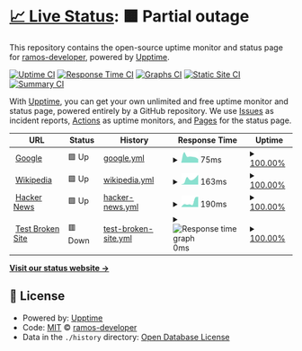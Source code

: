 # [📈 Live Status](https://ramos-developer.github.io/upptime): <!--live status--> **🟧 Partial outage**

This repository contains the open-source uptime monitor and status page for [ramos-developer](https://ramos-developer.github.io/upptime), powered by [Upptime](https://github.com/upptime/upptime).

[![Uptime CI](https://github.com/ramos-developer/upptime/workflows/Uptime%20CI/badge.svg)](https://github.com/ramos-developer/upptime/actions?query=workflow%3A%22Uptime+CI%22)
[![Response Time CI](https://github.com/ramos-developer/upptime/workflows/Response%20Time%20CI/badge.svg)](https://github.com/ramos-developer/upptime/actions?query=workflow%3A%22Response+Time+CI%22)
[![Graphs CI](https://github.com/ramos-developer/upptime/workflows/Graphs%20CI/badge.svg)](https://github.com/ramos-developer/upptime/actions?query=workflow%3A%22Graphs+CI%22)
[![Static Site CI](https://github.com/ramos-developer/upptime/workflows/Static%20Site%20CI/badge.svg)](https://github.com/ramos-developer/upptime/actions?query=workflow%3A%22Static+Site+CI%22)
[![Summary CI](https://github.com/ramos-developer/upptime/workflows/Summary%20CI/badge.svg)](https://github.com/ramos-developer/upptime/actions?query=workflow%3A%22Summary+CI%22)

With [Upptime](https://upptime.js.org), you can get your own unlimited and free uptime monitor and status page, powered entirely by a GitHub repository. We use [Issues](https://github.com/ramos-developer/upptime/issues) as incident reports, [Actions](https://github.com/ramos-developer/upptime/actions) as uptime monitors, and [Pages](https://ramos-developer.github.io/upptime) for the status page.

<!--start: status pages-->
<!-- This summary is generated by Upptime (https://github.com/upptime/upptime) -->
<!-- Do not edit this manually, your changes will be overwritten -->
<!-- prettier-ignore -->
| URL | Status | History | Response Time | Uptime |
| --- | ------ | ------- | ------------- | ------ |
| <img alt="" src="https://favicons.githubusercontent.com/www.google.com" height="13"> [Google](https://www.google.com) | 🟩 Up | [google.yml](https://github.com/ramos-developer/upptime/commits/HEAD/history/google.yml) | <details><summary><img alt="Response time graph" src="./graphs/google/response-time-week.png" height="20"> 75ms</summary><br><a href="https://ramos-developer.github.io/upptime/history/google"><img alt="Response time 100" src="https://img.shields.io/endpoint?url=https%3A%2F%2Fraw.githubusercontent.com%2Framos-developer%2Fupptime%2FHEAD%2Fapi%2Fgoogle%2Fresponse-time.json"></a><br><a href="https://ramos-developer.github.io/upptime/history/google"><img alt="24-hour response time 74" src="https://img.shields.io/endpoint?url=https%3A%2F%2Fraw.githubusercontent.com%2Framos-developer%2Fupptime%2FHEAD%2Fapi%2Fgoogle%2Fresponse-time-day.json"></a><br><a href="https://ramos-developer.github.io/upptime/history/google"><img alt="7-day response time 75" src="https://img.shields.io/endpoint?url=https%3A%2F%2Fraw.githubusercontent.com%2Framos-developer%2Fupptime%2FHEAD%2Fapi%2Fgoogle%2Fresponse-time-week.json"></a><br><a href="https://ramos-developer.github.io/upptime/history/google"><img alt="30-day response time 84" src="https://img.shields.io/endpoint?url=https%3A%2F%2Fraw.githubusercontent.com%2Framos-developer%2Fupptime%2FHEAD%2Fapi%2Fgoogle%2Fresponse-time-month.json"></a><br><a href="https://ramos-developer.github.io/upptime/history/google"><img alt="1-year response time 104" src="https://img.shields.io/endpoint?url=https%3A%2F%2Fraw.githubusercontent.com%2Framos-developer%2Fupptime%2FHEAD%2Fapi%2Fgoogle%2Fresponse-time-year.json"></a></details> | <details><summary><a href="https://ramos-developer.github.io/upptime/history/google">100.00%</a></summary><a href="https://ramos-developer.github.io/upptime/history/google"><img alt="All-time uptime 100.00%" src="https://img.shields.io/endpoint?url=https%3A%2F%2Fraw.githubusercontent.com%2Framos-developer%2Fupptime%2FHEAD%2Fapi%2Fgoogle%2Fuptime.json"></a><br><a href="https://ramos-developer.github.io/upptime/history/google"><img alt="24-hour uptime 100.00%" src="https://img.shields.io/endpoint?url=https%3A%2F%2Fraw.githubusercontent.com%2Framos-developer%2Fupptime%2FHEAD%2Fapi%2Fgoogle%2Fuptime-day.json"></a><br><a href="https://ramos-developer.github.io/upptime/history/google"><img alt="7-day uptime 100.00%" src="https://img.shields.io/endpoint?url=https%3A%2F%2Fraw.githubusercontent.com%2Framos-developer%2Fupptime%2FHEAD%2Fapi%2Fgoogle%2Fuptime-week.json"></a><br><a href="https://ramos-developer.github.io/upptime/history/google"><img alt="30-day uptime 100.00%" src="https://img.shields.io/endpoint?url=https%3A%2F%2Fraw.githubusercontent.com%2Framos-developer%2Fupptime%2FHEAD%2Fapi%2Fgoogle%2Fuptime-month.json"></a><br><a href="https://ramos-developer.github.io/upptime/history/google"><img alt="1-year uptime 100.00%" src="https://img.shields.io/endpoint?url=https%3A%2F%2Fraw.githubusercontent.com%2Framos-developer%2Fupptime%2FHEAD%2Fapi%2Fgoogle%2Fuptime-year.json"></a></details>
| <img alt="" src="https://favicons.githubusercontent.com/en.wikipedia.org" height="13"> [Wikipedia](https://en.wikipedia.org) | 🟩 Up | [wikipedia.yml](https://github.com/ramos-developer/upptime/commits/HEAD/history/wikipedia.yml) | <details><summary><img alt="Response time graph" src="./graphs/wikipedia/response-time-week.png" height="20"> 163ms</summary><br><a href="https://ramos-developer.github.io/upptime/history/wikipedia"><img alt="Response time 216" src="https://img.shields.io/endpoint?url=https%3A%2F%2Fraw.githubusercontent.com%2Framos-developer%2Fupptime%2FHEAD%2Fapi%2Fwikipedia%2Fresponse-time.json"></a><br><a href="https://ramos-developer.github.io/upptime/history/wikipedia"><img alt="24-hour response time 112" src="https://img.shields.io/endpoint?url=https%3A%2F%2Fraw.githubusercontent.com%2Framos-developer%2Fupptime%2FHEAD%2Fapi%2Fwikipedia%2Fresponse-time-day.json"></a><br><a href="https://ramos-developer.github.io/upptime/history/wikipedia"><img alt="7-day response time 163" src="https://img.shields.io/endpoint?url=https%3A%2F%2Fraw.githubusercontent.com%2Framos-developer%2Fupptime%2FHEAD%2Fapi%2Fwikipedia%2Fresponse-time-week.json"></a><br><a href="https://ramos-developer.github.io/upptime/history/wikipedia"><img alt="30-day response time 162" src="https://img.shields.io/endpoint?url=https%3A%2F%2Fraw.githubusercontent.com%2Framos-developer%2Fupptime%2FHEAD%2Fapi%2Fwikipedia%2Fresponse-time-month.json"></a><br><a href="https://ramos-developer.github.io/upptime/history/wikipedia"><img alt="1-year response time 237" src="https://img.shields.io/endpoint?url=https%3A%2F%2Fraw.githubusercontent.com%2Framos-developer%2Fupptime%2FHEAD%2Fapi%2Fwikipedia%2Fresponse-time-year.json"></a></details> | <details><summary><a href="https://ramos-developer.github.io/upptime/history/wikipedia">100.00%</a></summary><a href="https://ramos-developer.github.io/upptime/history/wikipedia"><img alt="All-time uptime 100.00%" src="https://img.shields.io/endpoint?url=https%3A%2F%2Fraw.githubusercontent.com%2Framos-developer%2Fupptime%2FHEAD%2Fapi%2Fwikipedia%2Fuptime.json"></a><br><a href="https://ramos-developer.github.io/upptime/history/wikipedia"><img alt="24-hour uptime 100.00%" src="https://img.shields.io/endpoint?url=https%3A%2F%2Fraw.githubusercontent.com%2Framos-developer%2Fupptime%2FHEAD%2Fapi%2Fwikipedia%2Fuptime-day.json"></a><br><a href="https://ramos-developer.github.io/upptime/history/wikipedia"><img alt="7-day uptime 100.00%" src="https://img.shields.io/endpoint?url=https%3A%2F%2Fraw.githubusercontent.com%2Framos-developer%2Fupptime%2FHEAD%2Fapi%2Fwikipedia%2Fuptime-week.json"></a><br><a href="https://ramos-developer.github.io/upptime/history/wikipedia"><img alt="30-day uptime 100.00%" src="https://img.shields.io/endpoint?url=https%3A%2F%2Fraw.githubusercontent.com%2Framos-developer%2Fupptime%2FHEAD%2Fapi%2Fwikipedia%2Fuptime-month.json"></a><br><a href="https://ramos-developer.github.io/upptime/history/wikipedia"><img alt="1-year uptime 100.00%" src="https://img.shields.io/endpoint?url=https%3A%2F%2Fraw.githubusercontent.com%2Framos-developer%2Fupptime%2FHEAD%2Fapi%2Fwikipedia%2Fuptime-year.json"></a></details>
| <img alt="" src="https://favicons.githubusercontent.com/news.ycombinator.com" height="13"> [Hacker News](https://news.ycombinator.com) | 🟩 Up | [hacker-news.yml](https://github.com/ramos-developer/upptime/commits/HEAD/history/hacker-news.yml) | <details><summary><img alt="Response time graph" src="./graphs/hacker-news/response-time-week.png" height="20"> 190ms</summary><br><a href="https://ramos-developer.github.io/upptime/history/hacker-news"><img alt="Response time 393" src="https://img.shields.io/endpoint?url=https%3A%2F%2Fraw.githubusercontent.com%2Framos-developer%2Fupptime%2FHEAD%2Fapi%2Fhacker-news%2Fresponse-time.json"></a><br><a href="https://ramos-developer.github.io/upptime/history/hacker-news"><img alt="24-hour response time 95" src="https://img.shields.io/endpoint?url=https%3A%2F%2Fraw.githubusercontent.com%2Framos-developer%2Fupptime%2FHEAD%2Fapi%2Fhacker-news%2Fresponse-time-day.json"></a><br><a href="https://ramos-developer.github.io/upptime/history/hacker-news"><img alt="7-day response time 190" src="https://img.shields.io/endpoint?url=https%3A%2F%2Fraw.githubusercontent.com%2Framos-developer%2Fupptime%2FHEAD%2Fapi%2Fhacker-news%2Fresponse-time-week.json"></a><br><a href="https://ramos-developer.github.io/upptime/history/hacker-news"><img alt="30-day response time 238" src="https://img.shields.io/endpoint?url=https%3A%2F%2Fraw.githubusercontent.com%2Framos-developer%2Fupptime%2FHEAD%2Fapi%2Fhacker-news%2Fresponse-time-month.json"></a><br><a href="https://ramos-developer.github.io/upptime/history/hacker-news"><img alt="1-year response time 391" src="https://img.shields.io/endpoint?url=https%3A%2F%2Fraw.githubusercontent.com%2Framos-developer%2Fupptime%2FHEAD%2Fapi%2Fhacker-news%2Fresponse-time-year.json"></a></details> | <details><summary><a href="https://ramos-developer.github.io/upptime/history/hacker-news">100.00%</a></summary><a href="https://ramos-developer.github.io/upptime/history/hacker-news"><img alt="All-time uptime 100.00%" src="https://img.shields.io/endpoint?url=https%3A%2F%2Fraw.githubusercontent.com%2Framos-developer%2Fupptime%2FHEAD%2Fapi%2Fhacker-news%2Fuptime.json"></a><br><a href="https://ramos-developer.github.io/upptime/history/hacker-news"><img alt="24-hour uptime 100.00%" src="https://img.shields.io/endpoint?url=https%3A%2F%2Fraw.githubusercontent.com%2Framos-developer%2Fupptime%2FHEAD%2Fapi%2Fhacker-news%2Fuptime-day.json"></a><br><a href="https://ramos-developer.github.io/upptime/history/hacker-news"><img alt="7-day uptime 100.00%" src="https://img.shields.io/endpoint?url=https%3A%2F%2Fraw.githubusercontent.com%2Framos-developer%2Fupptime%2FHEAD%2Fapi%2Fhacker-news%2Fuptime-week.json"></a><br><a href="https://ramos-developer.github.io/upptime/history/hacker-news"><img alt="30-day uptime 100.00%" src="https://img.shields.io/endpoint?url=https%3A%2F%2Fraw.githubusercontent.com%2Framos-developer%2Fupptime%2FHEAD%2Fapi%2Fhacker-news%2Fuptime-month.json"></a><br><a href="https://ramos-developer.github.io/upptime/history/hacker-news"><img alt="1-year uptime 100.00%" src="https://img.shields.io/endpoint?url=https%3A%2F%2Fraw.githubusercontent.com%2Framos-developer%2Fupptime%2FHEAD%2Fapi%2Fhacker-news%2Fuptime-year.json"></a></details>
| <img alt="" src="https://favicons.githubusercontent.com/thissitedoesnotexist.koj.co" height="13"> [Test Broken Site](https://thissitedoesnotexist.koj.co) | 🟥 Down | [test-broken-site.yml](https://github.com/ramos-developer/upptime/commits/HEAD/history/test-broken-site.yml) | <details><summary><img alt="Response time graph" src="./graphs/test-broken-site/response-time-week.png" height="20"> 0ms</summary><br><a href="https://ramos-developer.github.io/upptime/history/test-broken-site"><img alt="Response time 543" src="https://img.shields.io/endpoint?url=https%3A%2F%2Fraw.githubusercontent.com%2Framos-developer%2Fupptime%2FHEAD%2Fapi%2Ftest-broken-site%2Fresponse-time.json"></a><br><a href="https://ramos-developer.github.io/upptime/history/test-broken-site"><img alt="24-hour response time 0" src="https://img.shields.io/endpoint?url=https%3A%2F%2Fraw.githubusercontent.com%2Framos-developer%2Fupptime%2FHEAD%2Fapi%2Ftest-broken-site%2Fresponse-time-day.json"></a><br><a href="https://ramos-developer.github.io/upptime/history/test-broken-site"><img alt="7-day response time 0" src="https://img.shields.io/endpoint?url=https%3A%2F%2Fraw.githubusercontent.com%2Framos-developer%2Fupptime%2FHEAD%2Fapi%2Ftest-broken-site%2Fresponse-time-week.json"></a><br><a href="https://ramos-developer.github.io/upptime/history/test-broken-site"><img alt="30-day response time 0" src="https://img.shields.io/endpoint?url=https%3A%2F%2Fraw.githubusercontent.com%2Framos-developer%2Fupptime%2FHEAD%2Fapi%2Ftest-broken-site%2Fresponse-time-month.json"></a><br><a href="https://ramos-developer.github.io/upptime/history/test-broken-site"><img alt="1-year response time 0" src="https://img.shields.io/endpoint?url=https%3A%2F%2Fraw.githubusercontent.com%2Framos-developer%2Fupptime%2FHEAD%2Fapi%2Ftest-broken-site%2Fresponse-time-year.json"></a></details> | <details><summary><a href="https://ramos-developer.github.io/upptime/history/test-broken-site">100.00%</a></summary><a href="https://ramos-developer.github.io/upptime/history/test-broken-site"><img alt="All-time uptime 100.00%" src="https://img.shields.io/endpoint?url=https%3A%2F%2Fraw.githubusercontent.com%2Framos-developer%2Fupptime%2FHEAD%2Fapi%2Ftest-broken-site%2Fuptime.json"></a><br><a href="https://ramos-developer.github.io/upptime/history/test-broken-site"><img alt="24-hour uptime 100.00%" src="https://img.shields.io/endpoint?url=https%3A%2F%2Fraw.githubusercontent.com%2Framos-developer%2Fupptime%2FHEAD%2Fapi%2Ftest-broken-site%2Fuptime-day.json"></a><br><a href="https://ramos-developer.github.io/upptime/history/test-broken-site"><img alt="7-day uptime 100.00%" src="https://img.shields.io/endpoint?url=https%3A%2F%2Fraw.githubusercontent.com%2Framos-developer%2Fupptime%2FHEAD%2Fapi%2Ftest-broken-site%2Fuptime-week.json"></a><br><a href="https://ramos-developer.github.io/upptime/history/test-broken-site"><img alt="30-day uptime 100.00%" src="https://img.shields.io/endpoint?url=https%3A%2F%2Fraw.githubusercontent.com%2Framos-developer%2Fupptime%2FHEAD%2Fapi%2Ftest-broken-site%2Fuptime-month.json"></a><br><a href="https://ramos-developer.github.io/upptime/history/test-broken-site"><img alt="1-year uptime 100.00%" src="https://img.shields.io/endpoint?url=https%3A%2F%2Fraw.githubusercontent.com%2Framos-developer%2Fupptime%2FHEAD%2Fapi%2Ftest-broken-site%2Fuptime-year.json"></a></details>

<!--end: status pages-->

[**Visit our status website →**](https://ramos-developer.github.io/upptime)

## 📄 License

- Powered by: [Upptime](https://github.com/upptime/upptime)
- Code: [MIT](./LICENSE) © [ramos-developer](https://ramos-developer.github.io/upptime)
- Data in the `./history` directory: [Open Database License](https://opendatacommons.org/licenses/odbl/1-0/)
